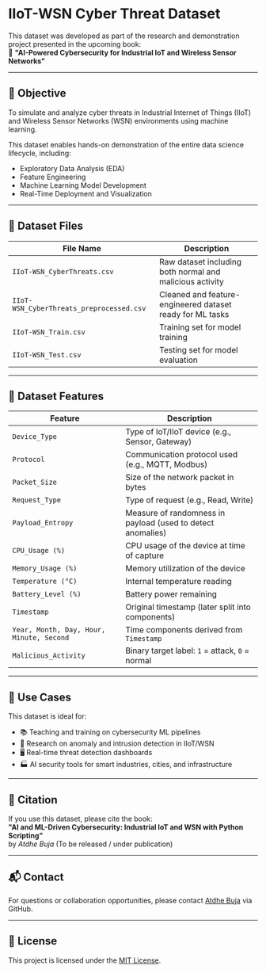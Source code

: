 # IIoT-WSN Cyber Threat Dataset

This dataset was developed as part of the research and demonstration project presented in the upcoming book:  
📘 **"AI-Powered Cybersecurity for Industrial IoT and Wireless Sensor Networks"**

---

## 🔐 Objective

To simulate and analyze cyber threats in Industrial Internet of Things (IIoT) and Wireless Sensor Networks (WSN) environments using machine learning.

This dataset enables hands-on demonstration of the entire data science lifecycle, including:
- Exploratory Data Analysis (EDA)
- Feature Engineering
- Machine Learning Model Development
- Real-Time Deployment and Visualization

---

## 📁 Dataset Files

| File Name                          | Description                                                  |
|-----------------------------------|--------------------------------------------------------------|
| `IIoT-WSN_CyberThreats.csv`       | Raw dataset including both normal and malicious activity     |
| `IIoT-WSN_CyberThreats_preprocessed.csv` | Cleaned and feature-engineered dataset ready for ML tasks |
| `IIoT-WSN_Train.csv`              | Training set for model training                              |
| `IIoT-WSN_Test.csv`               | Testing set for model evaluation                             |

---

## 🧾 Dataset Features

| Feature              | Description |
|----------------------|-------------|
| `Device_Type`        | Type of IoT/IIoT device (e.g., Sensor, Gateway) |
| `Protocol`           | Communication protocol used (e.g., MQTT, Modbus) |
| `Packet_Size`        | Size of the network packet in bytes |
| `Request_Type`       | Type of request (e.g., Read, Write) |
| `Payload_Entropy`    | Measure of randomness in payload (used to detect anomalies) |
| `CPU_Usage (%)`      | CPU usage of the device at time of capture |
| `Memory_Usage (%)`   | Memory utilization of the device |
| `Temperature (°C)`   | Internal temperature reading |
| `Battery_Level (%)`  | Battery power remaining |
| `Timestamp`          | Original timestamp (later split into components) |
| `Year, Month, Day, Hour, Minute, Second` | Time components derived from `Timestamp` |
| `Malicious_Activity` | Binary target label: `1` = attack, `0` = normal |

---

## 📌 Use Cases

This dataset is ideal for:
- 📚 Teaching and training on cybersecurity ML pipelines
- 🧪 Research on anomaly and intrusion detection in IIoT/WSN
- 🖥️ Real-time threat detection dashboards
- 🏭 AI security tools for smart industries, cities, and infrastructure

---

## 📎 Citation

If you use this dataset, please cite the book:  
**"AI and ML-Driven Cybersecurity: Industrial IoT and WSN with Python Scripting"**  
by *Atdhe Buja* (To be released / under publication)

---

## 📬 Contact

For questions or collaboration opportunities, please contact [Atdhe Buja](https://github.com/atdhebuja) via GitHub.

---

## 📜 License

This project is licensed under the [MIT License](LICENSE).
